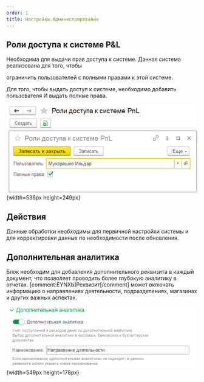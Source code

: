 ```yaml
---
order: 1
title: Настройки.Администрирование
---
```


## Роли доступа к системе P&L

Необходима для выдачи прав доступа к системе. Данная система реализована для того, чтобы

ограничить пользователей с полными правами к этой системе.

Для того, чтобы выдать доступ к системе, необходимо добавить пользователя И выдать полные права.

![](./administrirovanie.png){width=536px height=249px}

## Действия

Данные обработки необходимы для первичной настройки системы и для корректировки данных по необходимости после обновления.

## Дополнительная аналитика

Блок необходим для добавления дополнительного реквизита в каждый документ, что позволяет проводить более глубокую аналитику в отчетах. [comment:EYNXb]Реквизит[/comment] может включать информацию о направлениях деятельности, подразделениях, магазинах и других важных аспектах.

![](./administrirovanie-2.png){width=549px height=178px}
